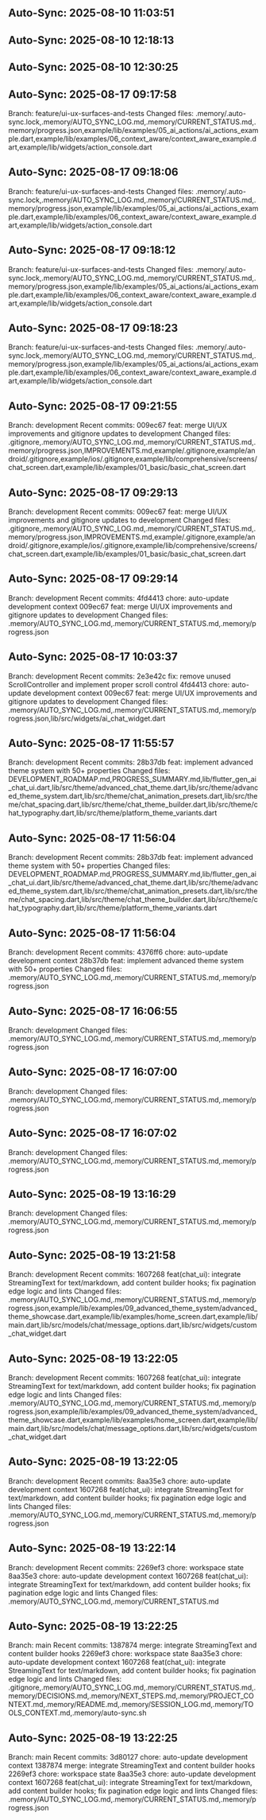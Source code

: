 
## Auto-Sync: 2025-08-10 11:03:51



## Auto-Sync: 2025-08-10 12:18:13



## Auto-Sync: 2025-08-10 12:30:25



## Auto-Sync: 2025-08-17 09:17:58
Branch: feature/ui-ux-surfaces-and-tests
Changed files: .memory/.auto-sync.lock,.memory/AUTO_SYNC_LOG.md,.memory/CURRENT_STATUS.md,.memory/progress.json,example/lib/examples/05_ai_actions/ai_actions_example.dart,example/lib/examples/06_context_aware/context_aware_example.dart,example/lib/widgets/action_console.dart


## Auto-Sync: 2025-08-17 09:18:06
Branch: feature/ui-ux-surfaces-and-tests
Changed files: .memory/.auto-sync.lock,.memory/AUTO_SYNC_LOG.md,.memory/CURRENT_STATUS.md,.memory/progress.json,example/lib/examples/05_ai_actions/ai_actions_example.dart,example/lib/examples/06_context_aware/context_aware_example.dart,example/lib/widgets/action_console.dart


## Auto-Sync: 2025-08-17 09:18:12
Branch: feature/ui-ux-surfaces-and-tests
Changed files: .memory/.auto-sync.lock,.memory/AUTO_SYNC_LOG.md,.memory/CURRENT_STATUS.md,.memory/progress.json,example/lib/examples/05_ai_actions/ai_actions_example.dart,example/lib/examples/06_context_aware/context_aware_example.dart,example/lib/widgets/action_console.dart


## Auto-Sync: 2025-08-17 09:18:23
Branch: feature/ui-ux-surfaces-and-tests
Changed files: .memory/.auto-sync.lock,.memory/AUTO_SYNC_LOG.md,.memory/CURRENT_STATUS.md,.memory/progress.json,example/lib/examples/05_ai_actions/ai_actions_example.dart,example/lib/examples/06_context_aware/context_aware_example.dart,example/lib/widgets/action_console.dart


## Auto-Sync: 2025-08-17 09:21:55
Branch: development
Recent commits:
009ec67 feat: merge UI/UX improvements and gitignore updates to development
Changed files: .gitignore,.memory/AUTO_SYNC_LOG.md,.memory/CURRENT_STATUS.md,.memory/progress.json,IMPROVEMENTS.md,example/.gitignore,example/android/.gitignore,example/ios/.gitignore,example/lib/comprehensive/screens/chat_screen.dart,example/lib/examples/01_basic/basic_chat_screen.dart


## Auto-Sync: 2025-08-17 09:29:13
Branch: development
Recent commits:
009ec67 feat: merge UI/UX improvements and gitignore updates to development
Changed files: .gitignore,.memory/AUTO_SYNC_LOG.md,.memory/CURRENT_STATUS.md,.memory/progress.json,IMPROVEMENTS.md,example/.gitignore,example/android/.gitignore,example/ios/.gitignore,example/lib/comprehensive/screens/chat_screen.dart,example/lib/examples/01_basic/basic_chat_screen.dart


## Auto-Sync: 2025-08-17 09:29:14
Branch: development
Recent commits:
4fd4413 chore: auto-update development context
009ec67 feat: merge UI/UX improvements and gitignore updates to development
Changed files: .memory/AUTO_SYNC_LOG.md,.memory/CURRENT_STATUS.md,.memory/progress.json


## Auto-Sync: 2025-08-17 10:03:37
Branch: development
Recent commits:
2e3e42c fix: remove unused ScrollController and implement proper scroll control
4fd4413 chore: auto-update development context
009ec67 feat: merge UI/UX improvements and gitignore updates to development
Changed files: .memory/AUTO_SYNC_LOG.md,.memory/CURRENT_STATUS.md,.memory/progress.json,lib/src/widgets/ai_chat_widget.dart


## Auto-Sync: 2025-08-17 11:55:57
Branch: development
Recent commits:
28b37db feat: implement advanced theme system with 50+ properties
Changed files: DEVELOPMENT_ROADMAP.md,PROGRESS_SUMMARY.md,lib/flutter_gen_ai_chat_ui.dart,lib/src/theme/advanced_chat_theme.dart,lib/src/theme/advanced_theme_system.dart,lib/src/theme/chat_animation_presets.dart,lib/src/theme/chat_spacing.dart,lib/src/theme/chat_theme_builder.dart,lib/src/theme/chat_typography.dart,lib/src/theme/platform_theme_variants.dart


## Auto-Sync: 2025-08-17 11:56:04
Branch: development
Recent commits:
28b37db feat: implement advanced theme system with 50+ properties
Changed files: DEVELOPMENT_ROADMAP.md,PROGRESS_SUMMARY.md,lib/flutter_gen_ai_chat_ui.dart,lib/src/theme/advanced_chat_theme.dart,lib/src/theme/advanced_theme_system.dart,lib/src/theme/chat_animation_presets.dart,lib/src/theme/chat_spacing.dart,lib/src/theme/chat_theme_builder.dart,lib/src/theme/chat_typography.dart,lib/src/theme/platform_theme_variants.dart


## Auto-Sync: 2025-08-17 11:56:04
Branch: development
Recent commits:
4376ff6 chore: auto-update development context
28b37db feat: implement advanced theme system with 50+ properties
Changed files: .memory/AUTO_SYNC_LOG.md,.memory/CURRENT_STATUS.md,.memory/progress.json


## Auto-Sync: 2025-08-17 16:06:55
Branch: development
Changed files: .memory/AUTO_SYNC_LOG.md,.memory/CURRENT_STATUS.md,.memory/progress.json


## Auto-Sync: 2025-08-17 16:07:00
Branch: development
Changed files: .memory/AUTO_SYNC_LOG.md,.memory/CURRENT_STATUS.md,.memory/progress.json


## Auto-Sync: 2025-08-17 16:07:02
Branch: development
Changed files: .memory/AUTO_SYNC_LOG.md,.memory/CURRENT_STATUS.md,.memory/progress.json


## Auto-Sync: 2025-08-19 13:16:29
Branch: development
Changed files: .memory/AUTO_SYNC_LOG.md,.memory/CURRENT_STATUS.md,.memory/progress.json


## Auto-Sync: 2025-08-19 13:21:58
Branch: development
Recent commits:
1607268 feat(chat_ui): integrate StreamingText for text/markdown, add content builder hooks; fix pagination edge logic and lints
Changed files: .memory/AUTO_SYNC_LOG.md,.memory/CURRENT_STATUS.md,.memory/progress.json,example/lib/examples/09_advanced_theme_system/advanced_theme_showcase.dart,example/lib/examples/home_screen.dart,example/lib/main.dart,lib/src/models/chat/message_options.dart,lib/src/widgets/custom_chat_widget.dart


## Auto-Sync: 2025-08-19 13:22:05
Branch: development
Recent commits:
1607268 feat(chat_ui): integrate StreamingText for text/markdown, add content builder hooks; fix pagination edge logic and lints
Changed files: .memory/AUTO_SYNC_LOG.md,.memory/CURRENT_STATUS.md,.memory/progress.json,example/lib/examples/09_advanced_theme_system/advanced_theme_showcase.dart,example/lib/examples/home_screen.dart,example/lib/main.dart,lib/src/models/chat/message_options.dart,lib/src/widgets/custom_chat_widget.dart


## Auto-Sync: 2025-08-19 13:22:05
Branch: development
Recent commits:
8aa35e3 chore: auto-update development context
1607268 feat(chat_ui): integrate StreamingText for text/markdown, add content builder hooks; fix pagination edge logic and lints
Changed files: .memory/AUTO_SYNC_LOG.md,.memory/CURRENT_STATUS.md,.memory/progress.json


## Auto-Sync: 2025-08-19 13:22:14
Branch: development
Recent commits:
2269ef3 chore: workspace state
8aa35e3 chore: auto-update development context
1607268 feat(chat_ui): integrate StreamingText for text/markdown, add content builder hooks; fix pagination edge logic and lints
Changed files: .memory/AUTO_SYNC_LOG.md,.memory/CURRENT_STATUS.md


## Auto-Sync: 2025-08-19 13:22:25
Branch: main
Recent commits:
1387874 merge: integrate StreamingText and content builder hooks
2269ef3 chore: workspace state
8aa35e3 chore: auto-update development context
1607268 feat(chat_ui): integrate StreamingText for text/markdown, add content builder hooks; fix pagination edge logic and lints
Changed files: .gitignore,.memory/AUTO_SYNC_LOG.md,.memory/CURRENT_STATUS.md,.memory/DECISIONS.md,.memory/NEXT_STEPS.md,.memory/PROJECT_CONTEXT.md,.memory/README.md,.memory/SESSION_LOG.md,.memory/TOOLS_CONTEXT.md,.memory/auto-sync.sh


## Auto-Sync: 2025-08-19 13:22:25
Branch: main
Recent commits:
3d80127 chore: auto-update development context
1387874 merge: integrate StreamingText and content builder hooks
2269ef3 chore: workspace state
8aa35e3 chore: auto-update development context
1607268 feat(chat_ui): integrate StreamingText for text/markdown, add content builder hooks; fix pagination edge logic and lints
Changed files: .memory/AUTO_SYNC_LOG.md,.memory/CURRENT_STATUS.md,.memory/progress.json

